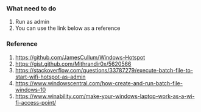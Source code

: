 ### What need to do

1. Run as admin
2. You can use the link below as a reference


### Reference

1. https://github.com/JamesCullum/Windows-Hotspot
2. https://gist.github.com/Mithrandir0x/5620566
3. https://stackoverflow.com/questions/33787279/execute-batch-file-to-start-wifi-hotspot-as-admin
4. https://www.windowscentral.com/how-create-and-run-batch-file-windows-10
5. https://www.winability.com/make-your-windows-laptop-work-as-a-wi-fi-access-point/
